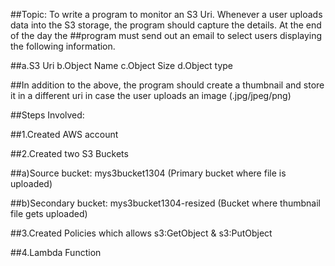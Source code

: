 ##Topic: To write a program to monitor an S3 Uri. Whenever a user uploads data into the S3 storage, the program should capture the details. At the end of the day the ##program must send out an email to select users displaying the following information.

##a.S3 Uri b.Object Name c.Object Size d.Object type

##In addition to the above, the program should create a thumbnail and store it in a different uri in case the user uploads an image (.jpg/jpeg/png)

##Steps Involved:

##1.Created AWS account

##2.Created two S3 Buckets

##a)Source bucket: mys3bucket1304 (Primary bucket where file is uploaded)

##b)Secondary bucket: mys3bucket1304-resized (Bucket where thumbnail file gets uploaded)

##3.Created Policies which allows s3:GetObject & s3:PutObject

##4.Lambda Function
